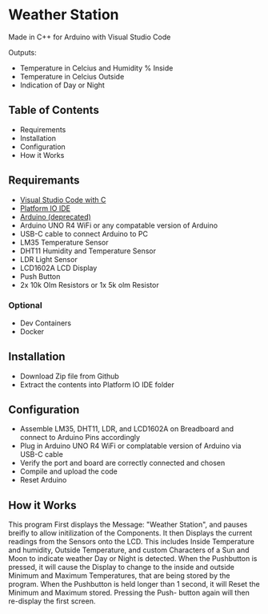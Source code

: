 # Weather Station

Made in C++ for Arduino with Visual Studio Code

Outputs:
- Temperature in Celcius and Humidity % Inside
- Temperature in Celcius Outside
- Indication of Day or Night

## Table of Contents
- Requirements
- Installation
- Configuration
- How it Works

## Requiremants
- [Visual Studio Code with C](https://code.visualstudio.com/download)
- [Platform IO IDE](https://platformio.org/platformio-ide)
- [Arduino (deprecated)](https://github.com/arduino/arduino-cli)
- Arduino UNO R4 WiFi or any compatable version of Arduino
- USB-C cable to connect Arduino to PC
- LM35 Temperature Sensor
- DHT11 Humidity and Temperature Sensor
- LDR Light Sensor
- LCD1602A LCD Display
- Push Button
- 2x 10k Olm Resistors or 1x 5k olm Resistor

### Optional
- Dev Containers
- Docker

## Installation
- Download Zip file from Github
- Extract the contents into Platform IO IDE folder

## Configuration 
- Assemble LM35, DHT11, LDR, and LCD1602A on Breadboard and connect to Arduino Pins accordingly
- Plug in Arduino UNO R4 WiFi or complatable version of Arduino via USB-C cable
- Verify the port and board are correctly connected and chosen
- Compile and upload the code
- Reset Arduino

## How it Works
This program First displays the Message: "Weather Station", and pauses breifly to allow
initilization of the Components. It then Displays the current readings from the Sensors
onto the LCD. This includes Inside Temperature and humidity, Outside Temperature, and 
custom Characters of a Sun and Moon to indicate weather Day or Night is detected.
When the Pushbutton is pressed, it will cause the Display to change to the inside and outside 
Minimum and Maximum Temperatures, that are being stored by the program. When the Pushbutton
is held longer than 1 second, it will Reset the Minimum and Maximum stored. Pressing the Push-
button again will then re-display the first screen.
